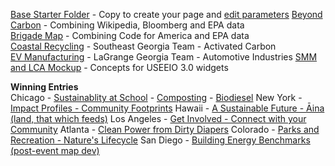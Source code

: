 [Base Starter Folder](base/) - Copy to create your page and [edit parameters](../localsite/#parameters) 
[Beyond Carbon](beyondcarbon/) - Combining Wikipedia, Bloomberg and EPA data  
[Brigade Map](brigades/) - Combining Code for America and EPA data  
[Coastal Recycling](coastal/) - Southeast Georgia Team - Activated Carbon  
[EV Manufacturing](ev/) - LaGrange Georgia Team - Automotive Industries 
[SMM and LCA Mockup](smm/) - Concepts for USEEIO 3.0 widgets


**Winning Entries**   
Chicago - [Sustainablity at School](school) - [Composting](composting) - [Biodiesel](biodiesel)
New York - [Impact Profiles - Community Footprints](impact)
Hawaii - [A Sustainable Future - Āina (land, that which feeds)](https://www.codeforhawaii.org/apps/base/)
Los Angeles - [Get Involved - Connect with your Community](get-involved)
Atlanta - [Clean Power from Dirty Diapers](cleanpower)
Colorado - [Parks and Recreation - Nature's Lifecycle](land)
San Diego - [Building Energy Benchmarks (post-event map dev)](/apps/benchmarks)
